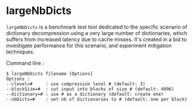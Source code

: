 largeNbDicts
=====================

`largeNbDicts` is a benchmark test tool
dedicated to the specific scenario of
dictionary decompression using a very large number of dictionaries,
which suffers from increased latency due to cache misses.
It's created in a bid to investigate performance for this scenario,
and experiment mitigation techniques.

Command line :
```
$ largeNbDicts filename [Options]
Options :
--clevel=#     : use compression level # (default: 3)
--blockSize=#  : cut input into blocks of size # (default: 4096)
--dictionary=# : use # as a dictionary (default: create one)
--nbDicts=#    : set nb of dictionaries to # (default: one per block)
```
